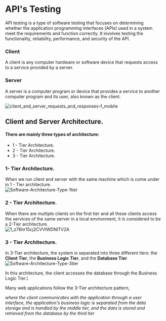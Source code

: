 # API's Testing
API testing is a type of software testing that focuses on determining whether the application programming interfaces (APIs) used in a system meet the requirements and function correctly. 
It involves testing the functionality, reliability, performance, and security of the API. 

### Client
A client is any computer hardware or software device that requests access to a service provided by a server. 

### Server
A server is a computer program or device that provides a service to another computer program and its user, also known as the client.

![client_and_server_requests_and_responses-f_mobile](https://user-images.githubusercontent.com/70509500/212598799-7f5214cd-8b11-46c3-b45f-5013e30c2c1b.png)

## Client and Server Architecture.
#### There are mainly three types of architecture:
- 1 - Tier Architecture.
- 2 - Tier Architecture.
- 3 - Tier Architecture.

### 1- Tier Architecture.
When we run client and server with the same machine which is come under in 1 - Tier architecture.\
![Software-Architecture-Type-1tier](https://user-images.githubusercontent.com/70509500/212599051-ce5662ce-bf9d-4064-a8e3-8048323c0652.png)

### 2 - Tier Architecture.
When there are multiple clients on the first tier and all these clients access the services of the same server in a local environment, it is considered to be a 2-Tier architecture.\
![1_z76hr15cj2CVVlWDNITV2A](https://user-images.githubusercontent.com/70509500/212599067-b3aee9a1-baa3-4c80-88eb-5b0c31622c07.png)

### 3 - Tier Architecture.
In 3-Tier architecture, the system is separated into three different tiers:
the **Client Tier**, the **Business Logic Tier**, and the **Database Tier**.\
![Software-Architecture-Type-3tier](https://user-images.githubusercontent.com/70509500/212599098-19add7cd-f8f1-477e-bc12-9588efee0cde.png)

In this architecture, the client accesses the database through the Business Logic Tier.\

Many web applications follow the 3-Tier architecture pattern,

*where the client communicates with the application through a user interface, the application's business logic is separated from the data storage and is handled by the middle tier, 
and the data is stored and retrieved from the database by the third tier*

